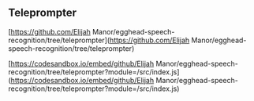
## Teleprompter

[https://github.com/Elijah Manor/egghead-speech-recognition/tree/teleprompter](https://github.com/Elijah Manor/egghead-speech-recognition/tree/teleprompter)

[https://codesandbox.io/embed/github/Elijah Manor/egghead-speech-recognition/tree/teleprompter?module=/src/index.js](https://codesandbox.io/embed/github/Elijah Manor/egghead-speech-recognition/tree/teleprompter?module=/src/index.js)

